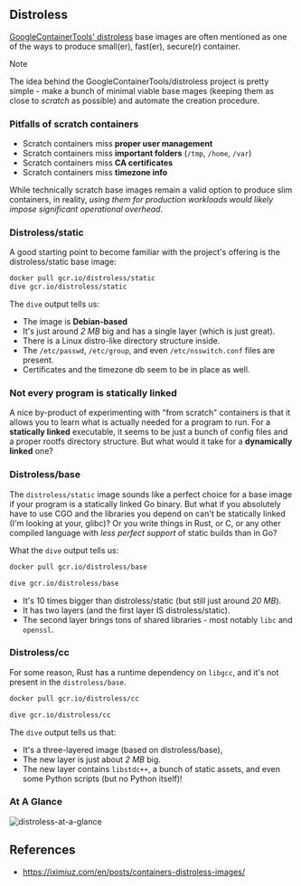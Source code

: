 ## Distroless

[GoogleContainerTools' distroless](https://github.com/GoogleContainerTools/distroless) base images are often mentioned as one of the ways to produce small(er), fast(er), secure(r) container.

> [!note]
> The idea behind the GoogleContainerTools/distroless project is pretty simple - make a bunch of minimal viable base mages (keeping them as close to _scratch_ as possible) and automate the creation procedure.

### Pitfalls of scratch containers

- Scratch containers miss **proper user management**
- Scratch containers miss **important folders** (`/tmp`, `/home`, `/var`)
- Scratch containers miss **CA certificates**
- Scratch containers miss **timezone info**

While technically scratch base images remain a valid option to produce slim containers, in reality, _using them for production workloads would likely impose significant operational overhead_.

### Distroless/static

A good starting point to become familiar with the project's offering is the distroless/static base image:

```bash title="dive into distroless/static"
docker pull gcr.io/distroless/static
dive gcr.io/distroless/static
```

The `dive` output tells us:

- The image is **Debian-based**
- It's just around _2 MB_ big and has a single layer (which is just great).
- There is a Linux distro-like directory structure inside.
- The `/etc/passwd`, `/etc/group`, and even `/etc/nsswitch.conf` files are present.
- Certificates and the timezone db seem to be in place as well.

### Not every program is statically linked

A nice by-product of experimenting with "from scratch" containers is that it allows you to learn what is actually needed for a program to run.
For a **statically linked** executable, it seems to be just a bunch of config files and a proper rootfs directory structure.
But what would it take for a **dynamically linked** one?

### Distroless/base

The `distroless/static` image sounds like a perfect choice for a base image if your program is a statically linked Go binary.
But what if you absolutely have to use CGO and the libraries you depend on can't be statically linked (I'm looking at your, glibc)?
Or you write things in Rust, or C, or any other compiled language with _less perfect support_ of static builds than in Go?

What the `dive` output tells us:

```bash title="dive into distroless/base"
docker pull gcr.io/distroless/base

dive gcr.io/distroless/base
```

- It's 10 times bigger than distroless/static (but still just around _20 MB_).
- It has two layers (and the first layer IS distroless/static).
- The second layer brings tons of shared libraries - most notably `libc` and `openssl`.

### Distroless/cc

For some reason, Rust has a runtime dependency on `libgcc`, and it's not present in the `distroless/base`.

```bash title="dive into distroless/cc"
docker pull gcr.io/distroless/cc

dive gcr.io/distroless/cc
```

The `dive` output tells us that:

- It's a three-layered image (based on distroless/base),
- The new layer is just about _2 MB_ big.
- The new layer contains `libstdc++`, a bunch of static assets, and even some Python scripts (but no Python itself)!

### At A Glance

![distroless-at-a-glance](distroless-at-a-glance.png)

## References

- <https://iximiuz.com/en/posts/containers-distroless-images/>
